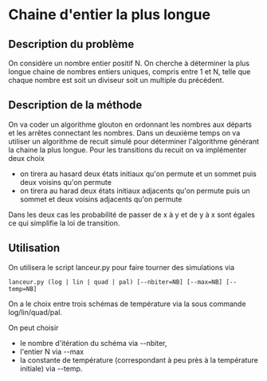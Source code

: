 # Chaine d'entier la plus longue

## Description du problème

On considère un nombre entier positif N. On cherche à déterminer la plus longue chaine de nombres entiers uniques, compris entre 1 et N, telle que chaque nombre est soit un diviseur soit un multiple du précédent.

## Description de la méthode

On va coder un algorithme glouton en ordonnant les nombres aux départs et les arrêtes connectant les nombres.
Dans un deuxième temps on va utiliser un algorithme de recuit simulé pour déterminer l'algorithme générant la chaine la plus longue.
Pour les transitions du recuit on va implémenter deux choix
- on tirera au hasard deux états initiaux qu'on permute et un sommet puis deux voisins qu'on permute
- on tirera au harad deux états initiaux adjacents qu'on permute puis un sommet et deux voisins adjacents qu'on permute

Dans les deux cas les probabilité de passer de x à y et de y à x sont égales ce qui simplifie la loi de transition.

## Utilisation

On utilisera le script lanceur.py pour faire tourner des simulations via 
```
lanceur.py (log | lin | quad | pal) [--nbiter=NB] [--max=NB] [--temp=NB]
```
On a le choix entre trois schémas de température via la sous commande log/lin/quad/pal.

On peut choisir
- le nombre d'itération du schéma via --nbiter,
- l'entier N via --max 
- la constante de température (correspondant à peu près à la température initiale) via --temp.

